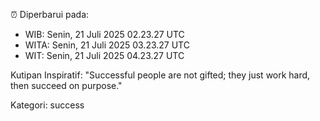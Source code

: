 ⏰ Diperbarui pada:
- WIB: Senin, 21 Juli 2025 02.23.27 UTC
- WITA: Senin, 21 Juli 2025 03.23.27 UTC
- WIT: Senin, 21 Juli 2025 04.23.27 UTC

Kutipan Inspiratif:
"Successful people are not gifted; they just work hard, then succeed on purpose."


Kategori: success

